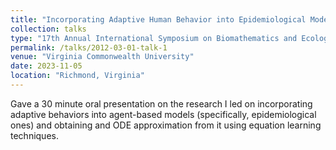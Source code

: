 ```yaml
---
title: "Incorporating Adaptive Human Behavior into Epidemiological Models using Equation Learning"
collection: talks
type: "17th Annual International Symposium on Biomathematics and Ecology Education and Research"
permalink: /talks/2012-03-01-talk-1
venue: "Virginia Commonwealth University"
date: 2023-11-05
location: "Richmond, Virginia"
---
```


Gave a 30 minute oral presentation on the research I led on incorporating adaptive behaviors into agent-based models (specifically, epidemiological ones) and obtaining and ODE approximation from it using equation learning techniques.
